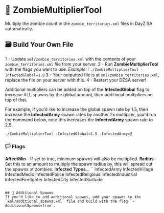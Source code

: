 # 🧟 ZombieMultiplierTool

Multiply the zombie count in the `zombie_territories.xml` files in DayZ SA automatically.

## 🗃️ Build Your Own File
1 - Update `xml/zombie_territories.xml` with the contents of your `zombie_territories.xml` file from your server. 
2 - Run **ZombieMultiplierTool** with the flags you want to use.
_Example:_
❕ `./ZombieMultiplierTool -InfectedGlobal=1.8`
3 - Your outputted file is at `xml/zombie_territories.xml`, replace the file on your server with this.
4 - Restart your DZSA server!

Additional multipliers can be added on top of the **InfectedGlobal** flag to increase ALL spawns by the global amount, then additional multipliers on top of that.

For example, if you'd like to increase the global spawn rate by 1.5, then increase the **InfectedArmy** spawn rates by another 2x multiplier, you'd run the command below, note this increases the **InfectedArmy** spawn rate to 2.5.

`./ZombieMultiplierTool -InfectedGlobal=1.5 -InfectedArmy=2`

### 🏳️ Flags
**AffectMin** - If set to true, minimum spawns will also be multiplied.
**Radius** - Set this to an amount to multiply the spawn radius by, this will spread out the spawns of zombies.
**Infected Types**...
``
InfectedArmy
InfectedVillage
InfectedMedic
InfectedPolice
InfectedReligious
InfectedIndustrial
InfectedFirefighter
InfectedCity
InfectedSolitude
```

## 🎯 Additional Spawns
If you'd like to add additional spawns, add your spawns to the `xml/additional_spawns.xml` file and build with the flag `-AdditionalSpawns=true`.
